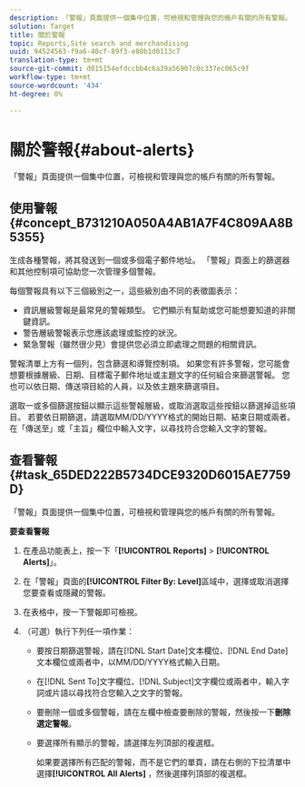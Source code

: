 ```yaml
---
description: 「警報」頁面提供一個集中位置，可檢視和管理與您的帳戶有關的所有警報。
solution: Target
title: 關於警報
topic: Reports,Site search and merchandising
uuid: 94524563-f9a6-40cf-89f3-e80b1d0113c7
translation-type: tm+mt
source-git-commit: d015154efdccbb4c6a39a56907c0c337ec065c9f
workflow-type: tm+mt
source-wordcount: '434'
ht-degree: 0%

---
```



# 關於警報{#about-alerts}

「警報」頁面提供一個集中位置，可檢視和管理與您的帳戶有關的所有警報。

## 使用警報{#concept_B731210A050A4AB1A7F4C809AA8B5355}

生成各種警報，將其發送到一個或多個電子郵件地址。 「警報」頁面上的篩選器和其他控制項可協助您一次管理多個警報。

每個警報具有以下三個級別之一，這些級別由不同的表徵圖表示：

* 資訊層級警報是最常見的警報類型。 它們顯示有幫助或您可能想要知道的非關鍵資訊。
* 警告層級警報表示您應該處理或監控的狀況。
* 緊急警報（雖然很少見）會提供您必須立即處理之問題的相關資訊。

警報清單上方有一個列，包含篩選和導覽控制項。 如果您有許多警報，您可能會想要根據層級、日期、目標電子郵件地址或主題文字的任何組合來篩選警報。 您也可以依日期、傳送項目給的人員，以及依主題來篩選項目。

選取一或多個篩選按鈕以顯示這些警報層級，或取消選取這些按鈕以篩選掉這些項目。 若要依日期篩選，請選取MM/DD/YYYY格式的開始日期、結束日期或兩者。 在「傳送至」或「主旨」欄位中輸入文字，以尋找符合您輸入文字的警報。

## 查看警報{#task_65DED222B5734DCE9320D6015AE7759D}

「警報」頁面提供一個集中位置，可檢視和管理與您的帳戶有關的所有警報。

**要查看警報**

1. 在產品功能表上，按一下「**[!UICONTROL Reports]** > **[!UICONTROL Alerts]**」。
1. 在「警報」頁面的&#x200B;**[!UICONTROL Filter By: Level]**&#x200B;區域中，選擇或取消選擇您要查看或隱藏的警報。
1. 在表格中，按一下警報即可檢視。
1. （可選）執行下列任一項作業：

   * 要按日期篩選警報，請在[!DNL Start Date]文本欄位、[!DNL End Date]文本欄位或兩者中，以MM/DD/YYYY格式輸入日期。

   * 在[!DNL Sent To]文字欄位、[!DNL Subject]文字欄位或兩者中，輸入字詞或片語以尋找符合您輸入之文字的警報。

   * 要刪除一個或多個警報，請在左欄中檢查要刪除的警報，然後按一下&#x200B;**刪除選定警報**。
   * 要選擇所有顯示的警報，請選擇左列頂部的複選框。

      如果要選擇所有匹配的警報，而不是它們的單頁，請在右側的下拉清單中選擇&#x200B;**[!UICONTROL All Alerts]** ，然後選擇列頂部的複選框。

